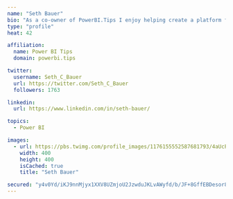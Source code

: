 ```yaml
---
name: "Seth Bauer"
bio: "As a co-owner of PowerBI.Tips I enjoy helping create a platform for new and advanced users alike to learn and expand their skills and get the most out of Power BI."
type: "profile"
heat: 42

affiliation:
  name: Power BI Tips
  domain: powerbi.tips

twitter:
  username: Seth_C_Bauer
  url: https://twitter.com/Seth_C_Bauer
  followers: 1763

linkedin:
  url: https://www.linkedin.com/in/seth-bauer/

topics:
  - Power BI

images:
  - url: https://pbs.twimg.com/profile_images/1176155552587681793/4aUcPKoe_400x400.jpg
    width: 400
    height: 400
    isCached: true
    title: "Seth Bauer"

secured: "y4v0Yd/iKJ9nnMjyx1XXV8UZmjoU2JzwduJKLvAWyfd/b/JF+8GffEBDesor84/1QEJZVcRclmhpzjzR1ShfhN0hwGY6BXJV/UJTOp3aoj1PqGKIWKNDCWeITix2qlFtSKSq6Fayi+CqNZY5gjc7cMHuRL+b8JM0rs8sTwqhQDVTzLuXvkOr6Zb7BAffoyP1cWFIh1B3hg8dDnQvSHT/iLCNtw2LHrHU2mXjMZdDZs98m9vYLFemDRtO5HZZeGQhBAMicMygtPyFkBY6bF8v4uWNBUjx/IzeolZKV3Z57b3XMoSICB+Kxl8Bsa2iYr5/8LaHbJz2vxZ3Lakt92gCcJZ0LJptP2+MNHauY+LYqLRny++7JWN+3HjQKGaOm1TuVJ7LZI//HqcWskJpbIo7VmL3scwUgZWqB8JmH36lb7E=;fkSIQeIyMLti9bcYBRoczQ=="
---
```


